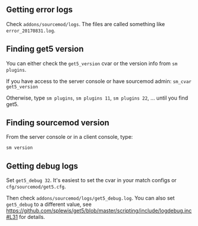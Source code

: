## Getting error logs

Check ``addons/sourcemod/logs``. The files are called something like ``error_20170831.log``.


## Finding get5 version

You can either check the ``get5_version`` cvar or the version info from ``sm plugins``.

If you have access to the server console or have sourcemod admin:
``sm_cvar get5_version`` 

Otherwise, type 
``sm plugins``, ``sm plugins 11``, ``sm plugins 22``, ... until you find get5.


## Finding sourcemod version

From the server console or in a client console, type:

``sm version``


## Getting debug logs

Set ``get5_debug 32``. It's easiest to set the cvar in your match configs or ``cfg/sourcemod/get5.cfg``.

Then check ``addons/sourcemod/logs/get5_debug.log``. You can also set ``get5_debug`` to a different value, see https://github.com/splewis/get5/blob/master/scripting/include/logdebug.inc#L31 for details.